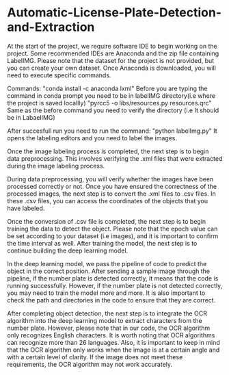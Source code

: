 # Automatic-License-Plate-Detection-and-Extraction

At the start of the project, we require software IDE to begin working on the project. Some recommended IDEs are Anaconda and the zip file containing LabelIMG. Please note that the dataset for the project is not provided, but you can create your own dataset. Once Anaconda is downloaded, you will need to execute specific commands.



Commands:  "conda install -c anaconda lxml" Before you are typing the command in conda prompt you need to be in labelIMG directory(i.e where the project is saved locallly)
"pyrcc5 -o libs/resources.py resources.qrc" Same as the before command you need to verify the directory (i.e It should be in LabaelIMG)


After succesfull run you need to run the command: "python labelImg.py" It opens the labeling editors and you need to label the images.

Once the image labeling process is completed, the next step is to begin data preprocessing. This involves verifying the .xml files that were extracted during the image labeling process.

During data preprocessing, you will verify whether the images have been processed correctly or not. Once you have ensured the correctness of the processed images, the next step is to convert the .xml files to .csv files. In these .csv files, you can access the coordinates of the objects that you have labeled.

Once the conversion of .csv file is completed, the next step is to begin training the data to detect the object. Please note that the epoch value can be set according to your dataset (i.e images), and it is important to confirm the time interval as well. After training the model, the next step is to continue building the deep learning model.

In the deep learning model, we pass the pipeline of code to predict the object in the correct position. After sending a sample image through the pipeline, if the number plate is detected correctly, it means that the code is running successfully. However, if the number plate is not detected correctly, you may need to train the model more and more. It is also important to check the path and directories in the code to ensure that they are correct.

After completing object detection, the next step is to integrate the OCR algorithm into the deep learning model to extract characters from the number plate. However, please note that in our code, the OCR algorithm only recognizes English characters. It is worth noting that OCR algorithms can recognize more than 26 languages. Also, it is important to keep in mind that the OCR algorithm only works when the image is at a certain angle and with a certain level of clarity. If the image does not meet these requirements, the OCR algorithm may not work accurately.

